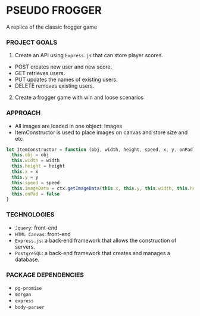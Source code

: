 # PSEUDO FROGGER
A replica of the classic frogger game

### PROJECT GOALS

1. Create an API using `Express.js` that can store player scores.
- POST creates new user and new score.
- GET retrieves users.
- PUT updates the names of existing users.
- DELETE removes existing users.
2. Create a frogger game with win and loose scenarios

### APPROACH

- All images are loaded in one object: Images
- ItemConstructor is used to place images on canvas and store size and etc 
``` javascript
let ItemConstructor = function (obj, width, height, speed, x, y, onPad) {
  this.obj = obj
  this.width = width
  this.height = height
  this.x = x
  this.y = y
  this.speed = speed
  this.imageData = ctx.getImageData(this.x, this.y, this.width, this.height)
  this.onPad = false
}

```


### TECHNOLOGIES

- `Jquery`: front-end 
- `HTML Canvas`: front-end
- `Express.js`: a back-end framework that allows the construction of servers.
- `PostgreSQL`: a back-end framework that creates and manages a database.

### PACKAGE DEPENDENCIES

- `pg-promise`
- `morgan`
- `express`
- `body-parser`
